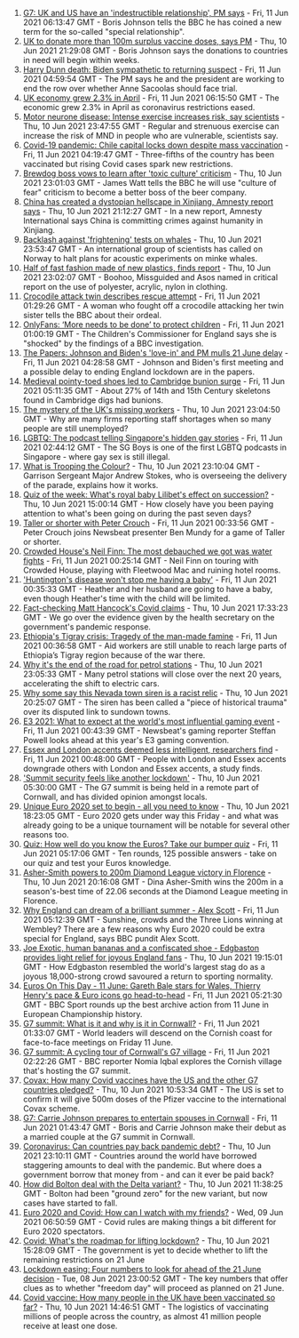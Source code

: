 1. [G7: UK and US have an 'indestructible relationship', PM says](https://www.bbc.co.uk/news/uk-politics-57436035) - Fri, 11 Jun 2021 06:13:47 GMT - Boris Johnson tells the BBC he has coined a new term for the so-called "special relationship".
2. [UK to donate more than 100m surplus vaccine doses, says PM](https://www.bbc.co.uk/news/uk-57436535) - Thu, 10 Jun 2021 21:29:08 GMT - Boris Johnson says the donations to countries in need will begin within weeks.
3. [Harry Dunn death: Biden sympathetic to returning suspect](https://www.bbc.co.uk/news/uk-57435843) - Fri, 11 Jun 2021 04:59:54 GMT - The PM says he and the president are working to end the row over whether Anne Sacoolas should face trial.
4. [UK economy grew 2.3% in April](https://www.bbc.co.uk/news/business-57438437) - Fri, 11 Jun 2021 06:15:50 GMT - The economic grew 2.3% in April as coronavirus restrictions eased.
5. [Motor neurone disease: Intense exercise increases risk, say scientists](https://www.bbc.co.uk/news/health-57431412) - Thu, 10 Jun 2021 23:47:55 GMT - Regular and strenuous exercise can increase the risk of MND in people who are vulnerable, scientists say.
6. [Covid-19 pandemic: Chile capital locks down despite mass vaccination](https://www.bbc.co.uk/news/world-latin-america-57436861) - Fri, 11 Jun 2021 04:19:47 GMT - Three-fifths of the country has been vaccinated but rising Covid cases spark new restrictions.
7. [Brewdog boss vows to learn after 'toxic culture' criticism](https://www.bbc.co.uk/news/business-57434978) - Thu, 10 Jun 2021 23:01:03 GMT - James Watt tells the BBC he will use "culture of fear" criticism to become a better boss of the beer company.
8. [China has created a dystopian hellscape in Xinjiang, Amnesty report says](https://www.bbc.co.uk/news/world-asia-china-57386625) - Thu, 10 Jun 2021 21:12:27 GMT - In a new report, Amnesty International says China is committing crimes against humanity in Xinjiang.
9. [Backlash against 'frightening' tests on whales](https://www.bbc.co.uk/news/science-environment-57432290) - Thu, 10 Jun 2021 23:53:47 GMT - An international group of scientists has called on Norway to halt plans for acoustic experiments on minke whales.
10. [Half of fast fashion made of new plastics, finds report](https://www.bbc.co.uk/news/business-57433221) - Thu, 10 Jun 2021 23:02:07 GMT - Boohoo, Missguided and Asos named in critical report on the use of polyester, acrylic, nylon in clothing.
11. [Crocodile attack twin describes rescue attempt](https://www.bbc.co.uk/news/newsbeat-57437135) - Fri, 11 Jun 2021 01:29:26 GMT - A woman who fought off a crocodile attacking her twin sister tells the BBC about their ordeal.
12. [OnlyFans: ‘More needs to be done’ to protect children](https://www.bbc.co.uk/news/uk-57429900) - Fri, 11 Jun 2021 01:00:19 GMT - The Children's Commissioner for England says she is "shocked" by the findings of a BBC investigation.
13. [The Papers: Johnson and Biden's 'love-in' and PM mulls 21 June delay](https://www.bbc.co.uk/news/blogs-the-papers-57436753) - Fri, 11 Jun 2021 04:28:58 GMT - Johnson and Biden's first meeting and a possible delay to ending England lockdown are in the papers.
14. [Medieval pointy-toed shoes led to Cambridge bunion surge](https://www.bbc.co.uk/news/uk-england-cambridgeshire-57427365) - Fri, 11 Jun 2021 05:11:35 GMT - About 27% of 14th and 15th Century skeletons found in Cambridge digs had bunions.
15. [The mystery of the UK's missing workers](https://www.bbc.co.uk/news/business-57400560) - Thu, 10 Jun 2021 23:04:50 GMT - Why are many firms reporting staff shortages when so many people are still unemployed?
16. [LGBTQ: The podcast telling Singapore's hidden gay stories](https://www.bbc.co.uk/news/world-asia-57424596) - Fri, 11 Jun 2021 02:44:12 GMT - The SG Boys is one of the first LGBTQ podcasts in Singapore - where gay sex is still illegal.
17. [What is Trooping the Colour?](https://www.bbc.co.uk/news/uk-57433611) - Thu, 10 Jun 2021 23:10:04 GMT - Garrison Sergeant Major Andrew Stokes, who is overseeing the delivery of the parade, explains how it works.
18. [Quiz of the week: What's royal baby Lilibet's effect on succession?](https://www.bbc.co.uk/news/world-57421255) - Thu, 10 Jun 2021 15:00:14 GMT - How closely have you been paying attention to what's been going on during the past seven days?
19. [Taller or shorter with Peter Crouch](https://www.bbc.co.uk/news/newsbeat-57431175) - Fri, 11 Jun 2021 00:33:56 GMT - Peter Crouch joins Newsbeat presenter Ben Mundy for a game of Taller or shorter.
20. [Crowded House's Neil Finn: The most debauched we got was water fights](https://www.bbc.co.uk/news/entertainment-arts-57419383) - Fri, 11 Jun 2021 00:25:14 GMT - Neil Finn on touring with Crowded House, playing with Fleetwood Mac and ruining hotel rooms.
21. ['Huntington's disease won't stop me having a baby'](https://www.bbc.co.uk/news/stories-57430859) - Fri, 11 Jun 2021 00:35:33 GMT - Heather and her husband are going to have a baby, even though Heather's time with the child will be limited.
22. [Fact-checking Matt Hancock's Covid claims](https://www.bbc.co.uk/news/57427777) - Thu, 10 Jun 2021 17:33:23 GMT - We go over the evidence given by the health secretary on the government's pandemic response.
23. [Ethiopia's Tigray crisis: Tragedy of the man-made famine](https://www.bbc.co.uk/news/world-africa-57422168) - Fri, 11 Jun 2021 00:36:58 GMT - Aid workers are still unable to reach large parts of Ethiopia’s Tigray region because of the war there.
24. [Why it's the end of the road for petrol stations](https://www.bbc.co.uk/news/business-57416829) - Thu, 10 Jun 2021 23:05:33 GMT - Many petrol stations will close over the next 20 years, accelerating the shift to electric cars.
25. [Why some say this Nevada town siren is a racist relic](https://www.bbc.co.uk/news/world-us-canada-57407543) - Thu, 10 Jun 2021 20:25:07 GMT - The siren has been called a "piece of historical trauma" over its disputed link to sundown towns.
26. [E3 2021: What to expect at the world's most influential gaming event](https://www.bbc.co.uk/news/newsbeat-57425970) - Fri, 11 Jun 2021 00:43:39 GMT - Newsbeat's gaming reporter Steffan Powell looks ahead at this year's E3 gaming convention.
27. [Essex and London accents deemed less intelligent, researchers find](https://www.bbc.co.uk/news/uk-england-essex-57071805) - Fri, 11 Jun 2021 00:48:00 GMT - People with London and Essex accents downgrade others with London and Essex accents, a study finds.
28. ['Summit security feels like another lockdown'](https://www.bbc.co.uk/news/uk-england-cornwall-57399071) - Thu, 10 Jun 2021 05:30:00 GMT - The G7 summit is being held in a remote part of Cornwall, and has divided opinion amongst locals.
29. [Unique Euro 2020 set to begin - all you need to know](https://www.bbc.co.uk/sport/football/57349809) - Thu, 10 Jun 2021 18:23:05 GMT - Euro 2020 gets under way this Friday - and what was already going to be a unique tournament will be notable for several other reasons too.
30. [Quiz: How well do you know the Euros? Take our bumper quiz](https://www.bbc.co.uk/sport/football/57188304) - Fri, 11 Jun 2021 05:17:06 GMT - Ten rounds, 125 possible answers - take on our quiz and test your Euros knowledge.
31. [Asher-Smith powers to 200m Diamond League victory in Florence](https://www.bbc.co.uk/sport/athletics/57435447) - Thu, 10 Jun 2021 20:16:08 GMT - Dina Asher-Smith wins the 200m in a season's-best time of 22.06 seconds at the Diamond League meeting in Florence.
32. [Why England can dream of a brilliant summer - Alex Scott](https://www.bbc.co.uk/sport/football/57429078) - Fri, 11 Jun 2021 05:12:39 GMT - Sunshine, crowds and the Three Lions winning at Wembley? There are a few reasons why Euro 2020 could be extra special for England, says BBC pundit Alex Scott.
33. [Joe Exotic, human bananas and a confiscated shoe - Edgbaston provides light relief for joyous England fans](https://www.bbc.co.uk/sport/cricket/57434574) - Thu, 10 Jun 2021 19:15:01 GMT - How Edgbaston resembled the world's largest stag do as a joyous 18,000-strong crowd savoured a return to sporting normality.
34. [Euros On This Day - 11 June: Gareth Bale stars for Wales, Thierry Henry's pace & Euro icons go head-to-head](https://www.bbc.co.uk/sport/av/football/53000364) - Fri, 11 Jun 2021 05:21:30 GMT - BBC Sport rounds up the best archive action from 11 June in European Championship history.
35. [G7 summit: What is it and why is it in Cornwall?](https://www.bbc.co.uk/news/world-49434667) - Fri, 11 Jun 2021 01:33:07 GMT - World leaders will descend on the Cornish coast for face-to-face meetings on Friday 11 June.
36. [G7 summit: A cycling tour of Cornwall's G7 village](https://www.bbc.co.uk/news/uk-57433610) - Fri, 11 Jun 2021 02:22:26 GMT - BBC reporter Nomia Iqbal explores the Cornish village that's hosting the G7 summit.
37. [Covax: How many Covid vaccines have the US and the other G7 countries pledged?](https://www.bbc.co.uk/news/world-55795297) - Thu, 10 Jun 2021 10:53:34 GMT - The US is set to confirm it will give 500m doses of the Pfizer vaccine to the international Covax scheme.
38. [G7: Carrie Johnson prepares to entertain spouses in Cornwall](https://www.bbc.co.uk/news/uk-politics-57384801) - Fri, 11 Jun 2021 01:43:47 GMT - Boris and Carrie Johnson make their debut as a married couple at the G7 summit in Cornwall.
39. [Coronavirus: Can countries pay back pandemic debt?](https://www.bbc.co.uk/news/57432260) - Thu, 10 Jun 2021 23:10:11 GMT - Countries around the world have borrowed staggering amounts to deal with the pandemic. But where does a government borrow that money from - and can it ever be paid back?
40. [How did Bolton deal with the Delta variant?](https://www.bbc.co.uk/news/uk-england-57425730) - Thu, 10 Jun 2021 11:38:25 GMT - Bolton had been "ground zero" for the new variant, but now cases have started to fall.
41. [Euro 2020 and Covid: How can I watch with my friends?](https://www.bbc.co.uk/news/uk-57386719) - Wed, 09 Jun 2021 06:50:59 GMT - Covid rules are making things a bit different for Euro 2020 spectators.
42. [Covid: What's the roadmap for lifting lockdown?](https://www.bbc.co.uk/news/explainers-52530518) - Thu, 10 Jun 2021 15:28:09 GMT - The government is yet to decide whether to lift the remaining restrictions on 21 June
43. [Lockdown easing: Four numbers to look for ahead of the 21 June decision](https://www.bbc.co.uk/news/57403888) - Tue, 08 Jun 2021 23:00:52 GMT - The key numbers that offer clues as to whether "freedom day" will proceed as planned on 21 June.
44. [Covid vaccine: How many people in the UK have been vaccinated so far?](https://www.bbc.co.uk/news/health-55274833) - Thu, 10 Jun 2021 14:46:51 GMT - The logistics of vaccinating millions of people across the country, as almost 41 million people receive at least one dose.
